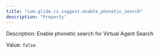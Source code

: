 ```yaml
---
title: "com.glide.cs.suggest.enable_phonetic_search"
description: "Property"
---
```


Description: Enable phonetic search for Virtual Agent Search

Value: `false`